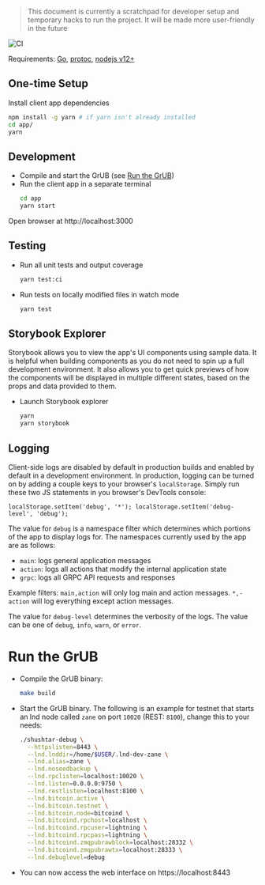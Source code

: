 > This document is currently a scratchpad for developer setup and temporary hacks to run the project. It will be made more user-friendly in the future

![CI](https://github.com/lightninglabs/shushtar/workflows/CI/badge.svg)

Requirements: [Go](https://golang.org/doc/install), [protoc](https://github.com/protocolbuffers/protobuf/releases), [nodejs v12+](https://nodejs.org/en/download/)

## One-time Setup

Install client app dependencies

```sh
npm install -g yarn # if yarn isn't already installed
cd app/
yarn
```

## Development

- Compile and start the GrUB (see [Run the GrUB](#run-the-grub))
- Run the client app in a separate terminal
  ```sh
  cd app
  yarn start
  ```

Open browser at http://localhost:3000

## Testing

- Run all unit tests and output coverage
  ```sh
  yarn test:ci
  ```
- Run tests on locally modified files in watch mode
  ```sh
  yarn test
  ```

## Storybook Explorer

Storybook allows you to view the app's UI components using sample data. It is helpful when building components as you do not need to spin up a full development environment. It also allows you to get quick previews of how the components will be displayed in multiple different states, based on the props and data provided to them.

- Launch Storybook explorer
  ```sh
  yarn
  yarn storybook
  ```

## Logging

Client-side logs are disabled by default in production builds and enabled by default in a development environment. In production, logging can be turned on by adding a couple keys to your browser's `localStorage`. Simply run these two JS statements in you browser's DevTools console:

```
localStorage.setItem('debug', '*'); localStorage.setItem('debug-level', 'debug');
```

The value for `debug` is a namespace filter which determines which portions of the app to display logs for. The namespaces currently used by the app are as follows:

- `main`: logs general application messages
- `action`: logs all actions that modify the internal application state
- `grpc`: logs all GRPC API requests and responses

Example filters: `main,action` will only log main and action messages. `*,-action` will log everything except action messages.

The value for `debug-level` determines the verbosity of the logs. The value can be one of `debug`, `info`, `warn`, or `error`.

# Run the GrUB

- Compile the GrUB binary:
  ```sh
  make build
  ```
- Start the GrUB binary. The following is an example for testnet that starts an
  lnd node called `zane` on port `10020` (REST: `8100`), change this to your
  needs:
  ```sh
  ./shushtar-debug \
    --httpslisten=8443 \
    --lnd.lnddir=/home/$USER/.lnd-dev-zane \
    --lnd.alias=zane \
    --lnd.noseedbackup \
    --lnd.rpclisten=localhost:10020 \
    --lnd.listen=0.0.0.0:9750 \
    --lnd.restlisten=localhost:8100 \
    --lnd.bitcoin.active \
    --lnd.bitcoin.testnet \
    --lnd.bitcoin.node=bitcoind \
    --lnd.bitcoind.rpchost=localhost \
    --lnd.bitcoind.rpcuser=lightning \
    --lnd.bitcoind.rpcpass=lightning \
    --lnd.bitcoind.zmqpubrawblock=localhost:28332 \
    --lnd.bitcoind.zmqpubrawtx=localhost:28333 \
    --lnd.debuglevel=debug
  ```
- You can now access the web interface on https://localhost:8443
